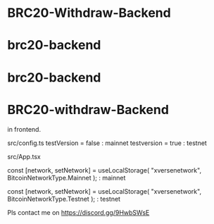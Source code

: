 # BRC20-Withdraw-Backend
# brc20-backend
# brc20-backend
# BRC20-withdraw-Backend

in frontend.

src/config.ts
testVersion = false : mainnet
testversion = true : testnet

src/App.tsx

const [network, setNetwork] = useLocalStorage<BitcoinNetworkType>(
"xversenetwork",
BitcoinNetworkType.Mainnet
); : mainnet

const [network, setNetwork] = useLocalStorage<BitcoinNetworkType>(
"xversenetwork",
BitcoinNetworkType.Testnet
); : testnet

Pls contact me on https://discord.gg/9HwbSWsE
